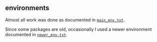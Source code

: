 ## environments

Almost all work was done as documented in [`main_env.txt`](main_env.txt).

Since some packages are old, occasionally I used a newer environment
documented in [`newer_env.txt`](newer_env.txt).

